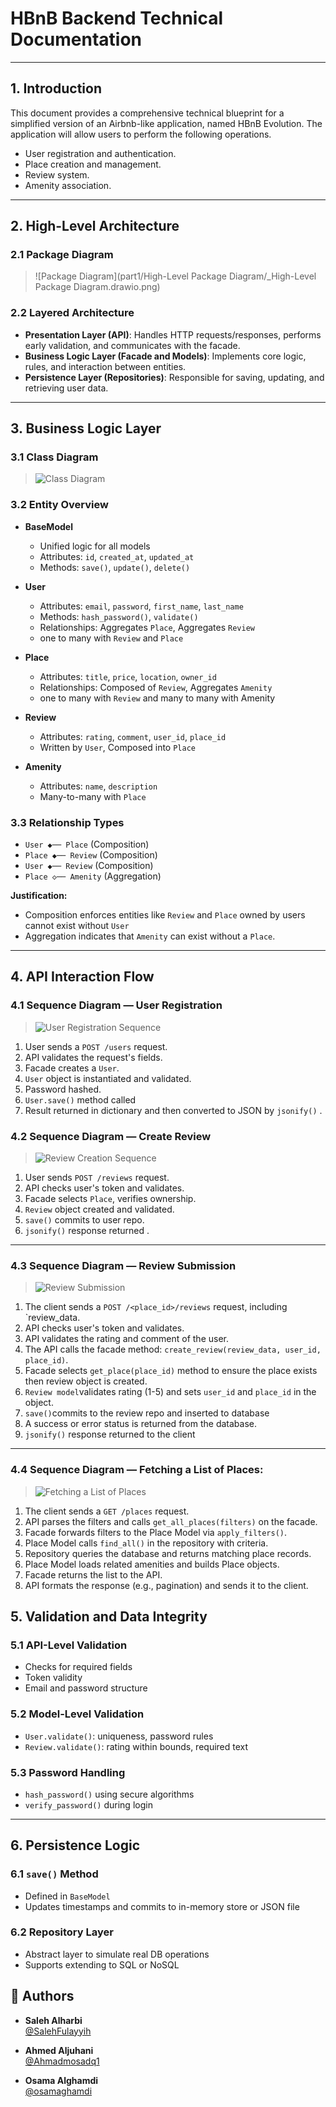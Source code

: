 #  HBnB Backend Technical Documentation

---

## 1. Introduction

This document provides a comprehensive technical blueprint for a simplified version of an Airbnb-like application, named HBnB Evolution. The application will allow users to perform the following operations.
- User registration and authentication.
- Place creation and management.
- Review system.
- Amenity association.
---

## 2. High-Level Architecture

### 2.1 Package Diagram
> ![Package Diagram](part1/High-Level Package Diagram/_High-Level Package Diagram.drawio.png)

### 2.2 Layered Architecture
- **Presentation Layer (API)**: Handles HTTP requests/responses, performs early validation, and communicates with the facade.
- **Business Logic Layer (Facade and Models)**: Implements core logic, rules, and interaction between entities.
- **Persistence Layer (Repositories)**: Responsible for saving, updating, and retrieving user data.

---

## 3. Business Logic Layer

### 3.1 Class Diagram
> ![Class Diagram](path/to/class-diagram.png)

### 3.2 Entity Overview

- **BaseModel**
  - Unified logic for all models
  - Attributes: `id`, `created_at`, `updated_at`
  - Methods: `save()`, `update()`, `delete()`

- **User**
  - Attributes: `email`, `password`, `first_name`, `last_name`
  - Methods: `hash_password()`, `validate()`
  - Relationships: Aggregates `Place`, Aggregates `Review`
  - one to many with `Review` and `Place`

- **Place**
  - Attributes: `title`, `price`, `location`, `owner_id`
  - Relationships: Composed of `Review`, Aggregates `Amenity`
  - one to many with `Review` and many to many with Amenity

- **Review**
  - Attributes: `rating`, `comment`, `user_id`, `place_id`
  - Written by `User`, Composed into `Place`

- **Amenity**
  - Attributes: `name`, `description`
  - Many-to-many with `Place`

### 3.3 Relationship Types

- `User ◆── Place` (Composition)
- `Place ◆── Review` (Composition)
- `User ◆── Review` (Composition)
- `Place ◇── Amenity` (Aggregation)

**Justification:**
- Composition enforces entities like `Review` and `Place` owned by users cannot exist without `User`
- Aggregation indicates that `Amenity` can exist without a `Place`.


---

## 4. API Interaction Flow

### 4.1 Sequence Diagram — User Registration
> ![User Registration Sequence](path/to/sequence-register.png)

1. User sends a `POST /users` request. 
2. API validates the request's fields.
3. Facade creates a `User`.
4. `User` object is instantiated and validated.
5. Password hashed.
6. `User.save()` method called
7. Result returned in dictionary and then converted to JSON by `jsonify()` .

### 4.2 Sequence Diagram — Create Review
> ![Review Creation Sequence](path/to/sequence-review.png)

1. User sends `POST /reviews` request.
2. API checks user's token and validates.
3. Facade selects `Place`, verifies ownership.
4. `Review` object created and validated.
5. `save()` commits to user repo.
6. `jsonify()` response returned .

---
### 4.3 Sequence Diagram — Review Submission
> ![Review Submission](path/to/sequence-review.png)

1. The client sends a `POST /<place_id>/reviews` request, including `review_data.
2. API checks user's token and validates.
3. API validates the rating and comment of the user.
4. The API calls the facade method: `create_review(review_data, user_id, place_id)`.
5. Facade selects `get_place(place_id)` method to ensure the place exists then review object is created.
6.  `Review model`validates rating (1-5) and sets `user_id` and `place_id` in the object.
7. `save()`commits to the review repo and inserted to database
8. A success or error status is returned from the database.
9. `jsonify()` response returned  to the client

---
### 4.4 Sequence Diagram — Fetching a List of Places:
> ![Fetching a List of Places](path/to/sequence-review.png)

1. The client sends a `GET /places` request.
2. API parses the filters and calls `get_all_places(filters)` on the facade.
3. Facade forwards filters to the Place Model via `apply_filters()`.
4. Place Model calls `find_all()` in the repository with criteria.
5. Repository queries the database and returns matching place records.
6. Place Model loads related amenities and builds Place objects.
7. Facade returns the list to the API.
8. API formats the response (e.g., pagination) and sends it to the client.

## 5.  Validation and Data Integrity

### 5.1 API-Level Validation
- Checks for required fields
- Token validity
- Email and password structure

### 5.2 Model-Level Validation
- `User.validate()`: uniqueness, password rules
- `Review.validate()`: rating within bounds, required text

### 5.3 Password Handling
- `hash_password()` using secure algorithms
- `verify_password()` during login

---

## 6. Persistence Logic

### 6.1 `save()` Method
- Defined in `BaseModel`
- Updates timestamps and commits to in-memory store or JSON file

### 6.2 Repository Layer
- Abstract layer to simulate real DB operations
- Supports extending to SQL or NoSQL
## 👥 Authors

- **Saleh Alharbi**  
  [@SalehFulayyih](https://github.com/SalehFulayyih)  


- **Ahmed Aljuhani**  
  [@Ahmadmosadq1](https://github.com/Ahmadmosadq1)  
  

- **Osama Alghamdi**  
  [@osamaghamdi](https://github.com/[osamaghamdi](https://github.com/osamaghamdi))  


